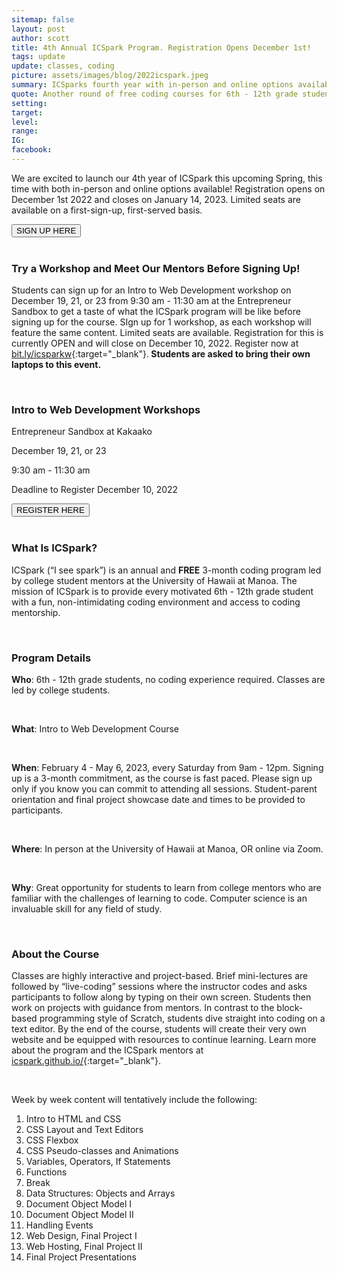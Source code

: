 ```yaml
---
sitemap: false
layout: post
author: scott
title: 4th Annual ICSpark Program. Registration Opens December 1st! 
tags: update
update: classes, coding
picture: assets/images/blog/2022icspark.jpeg
summary: ICSparks fourth year with in-person and online options available!
quote: Another round of free coding courses for 6th - 12th grade students this upcoming Spring
setting:
target:
level:
range:
IG:
facebook:
---
```


We are excited to launch our 4th year of ICSpark this upcoming Spring, this time with both in-person and online options available! Registration opens on December 1st 2022 and closes on January 14, 2023. Limited seats are available on a first-sign-up, first-served basis. 

<div class="post-center">
<a href="https://bit.ly/icspark" target="_blank" class="post-link"><button class="post-button">SIGN UP HERE</button></a>
</div>

<br/>

### Try a Workshop and Meet Our Mentors Before Signing Up!
Students can sign up for an Intro to Web Development workshop on December 19, 21, or 23 from 9:30 am - 11:30 am at the Entrepreneur Sandbox to get a taste of what the ICSpark program will be like before signing up for the course. SIgn up for 1 workshop, as each workshop will feature the same content. Limited seats are available. Registration for this is currently OPEN and will close on December 10, 2022. Register now at [bit.ly/icsparkw](https://bit.ly/icsparkw){:target="_blank"}.<strong> Students are asked to bring their own laptops to this event.</strong>

<br/>

<div class="post-center">
    <h3>Intro to Web Development Workshops </h3>
    <p>Entrepreneur Sandbox at Kakaako </p>
    <p>December 19, 21, or 23  </p>
    <p>9:30 am - 11:30 am  </p>
    <p>Deadline to Register December 10, 2022  </p>
    <a href="https://bit.ly/icsparkw" target="_blank" class="post-link"><button class="post-button">REGISTER HERE</button></a>
</div>

<br/>

### What Is ICSpark? 
ICSpark (“I see spark”) is an annual and <strong>FREE</strong> 3-month coding program led by college student mentors at the University of Hawaii at Manoa. The mission of ICSpark is to provide every motivated 6th - 12th grade student with a fun, non-intimidating coding environment and access to coding mentorship.

<br/>

### Program Details
<strong>Who</strong>: 6th - 12th grade students, no coding experience required. Classes are led by college students. 

<br/>

<strong>What</strong>: Intro to Web Development Course 

<br/>

<strong>When</strong>: February 4 - May 6, 2023, every Saturday from 9am - 12pm. Signing up is a 3-month commitment, as the course is fast paced. Please sign up only if you know you can commit to attending all sessions. Student-parent orientation and final project showcase date and times to be provided to participants. 

<br/>

<strong>Where</strong>: In person at the University of Hawaii at Manoa, OR online via Zoom.  

<br/>

<strong>Why</strong>: Great opportunity for students to learn from college mentors who are familiar with the challenges of learning to code. Computer science is an invaluable skill for any field of study. 

<br/>

### About the Course 
Classes are highly interactive and project-based. Brief mini-lectures are followed by “live-coding” sessions where the instructor codes and asks participants to follow along by typing on their own screen. Students then work on projects with guidance from mentors. In contrast to the block-based programming style of Scratch, students dive straight into coding on a text editor. By the end of the course, students will create their very own website and be equipped with resources to continue learning. Learn more about the program and the ICSpark mentors at [icspark.github.io/](https://icspark.github.io/){:target="_blank"}.

<br/>

Week by week content will tentatively include the following:

<ol type="1">
<li>Intro to HTML and CSS</li>
<li>CSS Layout and Text Editors</li>
<li>CSS Flexbox</li>
<li>CSS Pseudo-classes and Animations</li>
<li>Variables, Operators, If Statements</li>
<li>Functions</li>
<li>Break</li>
<li>Data Structures: Objects and Arrays</li>
<li>Document Object Model I</li>
<li>Document Object Model II</li>
<li>Handling Events</li>
<li>Web Design, Final Project I</li>
<li>Web Hosting, Final Project II</li>
<li>Final Project Presentations</li>
</ol>
